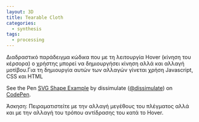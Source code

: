 ```yaml
---
layout: 3D
title: Tearable Cloth
categories:
  - synthesis
tags:
  - processing
---
```


Διαδραστικό παράδειγμα κώδικα που με τη λειτουργία Hover (κίνηση του κέρσορα) ο χρήστης μπορεί να δημιουργήσει κίνηση 
αλλά και αλλαγή μοτίβου.Για τη δημιουργία αυτών των αλλαγών γίνεται χρήση Javascript, CSS και HTML

<p data-height="350" data-theme-id="17517" data-slug-hash="dYPxYp" data-default-tab="result" data-user="dissimulate" class='codepen'>See the Pen <a href='https://codepen.io/dissimulate/pen/KrAwx'>SVG Shape Example</a> by  dissimulate (<a href='https://codepen.io/dissimulate/'>@dissimulate</a>) on <a href='http://codepen.io'>CodePen</a>.</p>
<script async src="//assets.codepen.io/assets/embed/ei.js"></script>

Άσκηση: Πειραματιστείτε με την αλλαγή μεγέθους του πλέγματος αλλά και με την αλλαγή του τρόπου αντίδρασης του κατά το Hover.
